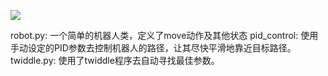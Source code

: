 ![]([pid_control.png) 

robot.py: 一个简单的机器人类，定义了move动作及其他状态
pid_control: 使用手动设定的PID参数去控制机器人的路径，让其尽快平滑地靠近目标路径。
twiddle.py:  使用了twiddle程序去自动寻找最佳参数。
